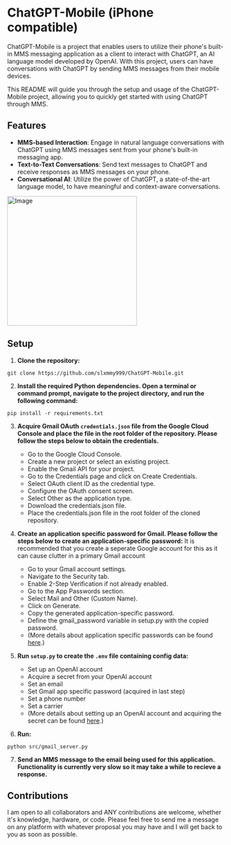 # ChatGPT-Mobile (iPhone compatible)

ChatGPT-Mobile is a project that enables users to utilize their phone's built-in MMS messaging application as a client to interact with ChatGPT, an AI language model developed by OpenAI. With this project, users can have conversations with ChatGPT by sending MMS messages from their mobile devices.

This README will guide you through the setup and usage of the ChatGPT-Mobile project, allowing you to quickly get started with using ChatGPT through MMS.
## Features

- **MMS-based Interaction**: Engage in natural language conversations with ChatGPT using MMS messages sent from your phone's built-in messaging app.
- **Text-to-Text Conversations**: Send text messages to ChatGPT and receive responses as MMS messages on your phone.
- **Conversational AI**: Utilize the power of ChatGPT, a state-of-the-art language model, to have meaningful and context-aware conversations.

<img src="https://github.com/slxmmy999/ChatGPT-Mobile/assets/62761327/60a815a0-2334-44ce-a8b0-8043b7f9ccf8" alt="Image" width="300">

## Setup

1. **Clone the repository:**
```
git clone https://github.com/slxmmy999/ChatGPT-Mobile.git
```

2. **Install the required Python dependencies. Open a terminal or command prompt, navigate to the project directory, and run the following command:**
```
pip install -r requirements.txt
```

3. **Acquire Gmail OAuth `credentials.json` file from the Google Cloud Console and place the file in the root folder of the repository. Please follow the steps below to obtain the credentials.**
    - Go to the Google Cloud Console.
    - Create a new project or select an existing project.
    - Enable the Gmail API for your project.
    - Go to the Credentials page and click on Create Credentials.
    - Select OAuth client ID as the credential type.
    - Configure the OAuth consent screen.
    - Select Other as the application type.
    - Download the credentials.json file.
    - Place the credentials.json file in the root folder of the cloned repository.

4. **Create an application specific password for Gmail. Please follow the steps below to create an application-specific password:**
It is recommended that you create a seperate Google account for this as it can cause clutter in a primary Gmail account
    - Go to your Gmail account settings.
    - Navigate to the Security tab.
    - Enable 2-Step Verification if not already enabled.
    - Go to the App Passwords section.
    - Select Mail and Other (Custom Name).
    - Click on Generate.
    - Copy the generated application-specific password.
    - Define the gmail_password variable in setup.py with the copied password.
    - (More details about application specific passwords can be found [here](https://support.google.com/mail/answer/185833?hl=en).)

5. **Run `setup.py` to create the `.env` file containing config data:**
    - Set up an OpenAI account
    - Acquire a secret from your OpenAI account
    - Set an email
    - Set Gmail app specific password (acquired in last step)
    - Set a phone number
    - Set a carrier
    - (More details about setting up an OpenAI account and acquiring the secret can be found [here](https://www.windowscentral.com/software-apps/how-to-get-an-openai-api-key).)

6. **Run:**
```
python src/gmail_server.py
```

7. **Send an MMS message to the email being used for this application. Functionality is currently very slow so it may take a while to recieve a response.**

## Contributions

I am open to all collaborators and ANY contributions are welcome, whether it's knowledge, hardware, or code. Please feel free to send me a message on any platform with whatever proposal you may have and I will get back to you as soon as possible.
